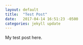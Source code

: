 ```yaml
---
layout: default
title:  "Test Post"
date:   2017-04-14 16:51:23 -0500
categories: jekyll update
---
```

My test post here.
